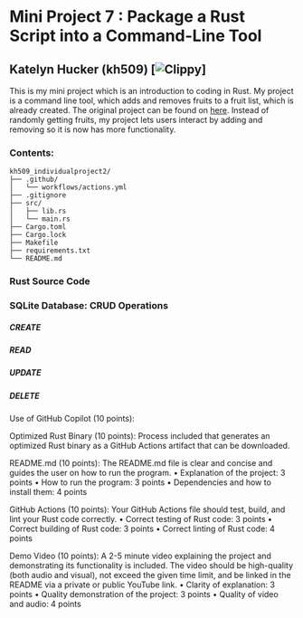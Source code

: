 # Mini Project 7 : Package a Rust Script into a Command-Line Tool
## Katelyn Hucker (kh509) [![Clippy](https://github.com/nogibjj/kh509_miniproject7/actions/workflows/clippy.yml/badge.svg)]
This is my mini project which is an introduction to coding in Rust. My project is a command line tool, which adds and removes fruits to a fruit list, which is already created. The original project can be found on [here](https://github.com/nogibjj/rust-data-engineering/blob/main/calc-cli-with-tests/src/lib.rs). Instead of randomly getting fruits, my project lets users interact by adding and removing so it is now has more functionality.

### Contents:
```
kh509_individualproject2/
├── .github/
│   └── workflows/actions.yml
├── .gitignore
├── src/
│   ├── lib.rs
│   └── main.rs
├── Cargo.toml
├── Cargo.lock
├── Makefile
├── requirements.txt
└── README.md
```

### Rust Source Code 


### SQLite Database: CRUD Operations
  ##### CREATE 
  ##### READ 
  ##### UPDATE
  ##### DELETE


Use of GitHub Copilot (10 points):



Optimized Rust Binary (10 points): Process included that generates an optimized Rust binary as a GitHub Actions artifact that can be downloaded.


README.md (10 points): The README.md file is clear and concise and guides the user on how to run the program.
	•	Explanation of the project: 3 points
	•	How to run the program: 3 points
	•	Dependencies and how to install them: 4 points

GitHub Actions (10 points): Your GitHub Actions file should test, build, and lint your Rust code correctly.
	•	Correct testing of Rust code: 3 points
	•	Correct building of Rust code: 3 points
	•	Correct linting of Rust code: 4 points

Demo Video (10 points): A 2-5 minute video explaining the project and demonstrating its functionality is included. The video should be high-quality (both audio and visual), not exceed the given time limit, and be linked in the README via a private or public YouTube link.
	•	Clarity of explanation: 3 points
	•	Quality demonstration of the project: 3 points
	•	Quality of video and audio: 4 points
